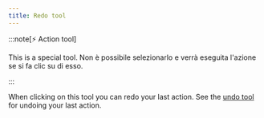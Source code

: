 ```yaml
---
title: Redo tool
---
```


:::note[⚡ Action tool]

This is a special tool.
Non è possibile selezionarlo e verrà eseguita l'azione se si fa clic su di esso.

:::

When clicking on this tool you can redo your last action.
See the [undo tool](../undo) for undoing your last action.
